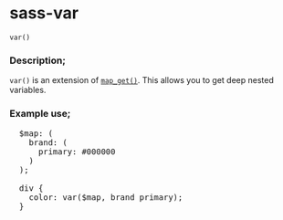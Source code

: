 # sass-var

`var()`

### Description;
  `var()` is an extension of [`map_get()`](http://sass-lang.com/documentation/Sass/Script/Functions.html#map_get-instance_method).
  This allows you to get deep nested variables.

### Example use;
<pre>
  $map: (
    brand: (
      primary: #000000
    )
  );

  div {
    color: var($map, brand primary);
  }
</pre>
